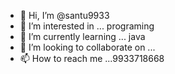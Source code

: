 - 👋 Hi, I’m @santu9933
- 👀 I’m interested in ... programing
- 🌱 I’m currently learning ... java
- 💞️ I’m looking to collaborate on ...
- 📫 How to reach me ...9933718668

<!---
santu9933/santu9933 is a ✨ special ✨ repository because its `README.md` (this file) appears on your GitHub profile.
You can click the Preview link to take a look at your changes.
--->

